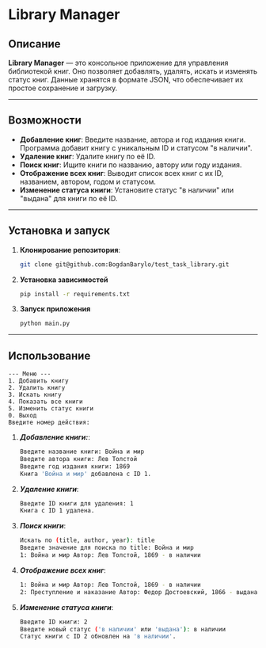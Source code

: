 # Library Manager

## Описание

**Library Manager** — это консольное приложение для управления библиотекой книг. Оно позволяет добавлять, удалять, искать и изменять статус книг. Данные хранятся в формате JSON, что обеспечивает их простое сохранение и загрузку.

---

## Возможности

- **Добавление книг**: Введите название, автора и год издания книги. Программа добавит книгу с уникальным ID и статусом "в наличии".
- **Удаление книг**: Удалите книгу по её ID.
- **Поиск книг**: Ищите книги по названию, автору или году издания.
- **Отображение всех книг**: Выводит список всех книг с их ID, названием, автором, годом и статусом.
- **Изменение статуса книги**: Установите статус "в наличии" или "выдана" для книги по её ID.

---

## Установка и запуск

1. **Клонирование репозитория**:
   ```bash
   git clone git@github.com:BogdanBarylo/test_task_library.git
    ```
2. **Установка зависимостей**
    ```bash 
    pip install -r requirements.txt
    ```
3. **Запуск приложения**
    ```bash
    python main.py
    ```
---
## Использование

    --- Меню ---
    1. Добавить книгу
    2. Удалить книгу
    3. Искать книгу
    4. Показать все книги
    5. Изменить статус книги
    0. Выход
    Введите номер действия:


1. ***Добавление книги:***:
    ```bash
    Введите название книги: Война и мир
    Введите автора книги: Лев Толстой
    Введите год издания книги: 1869
    Книга 'Война и мир' добавлена с ID 1.
    ```
2. ***Удаление книги***:
    ```bash
    Введите ID книги для удаления: 1
    Книга с ID 1 удалена.
    ```
3. ***Поиск книги***:
    ```bash
    Искать по (title, author, year): title
    Введите значение для поиска по title: Война и мир
    1: Война и мир Автор: Лев Толстой, 1869 - в наличии
    ```
4. ***Отображение всех книг***:
    ```bash
    1: Война и мир Автор: Лев Толстой, 1869 - в наличии
    2: Преступление и наказание Автор: Федор Достоевский, 1866 - выдана
    ```
5. ***Изменение статуса книги***:
    ```bash
    Введите ID книги: 2
    Введите новый статус ('в наличии' или 'выдана'): в наличии
    Статус книги с ID 2 обновлен на 'в наличии'.
    ```
